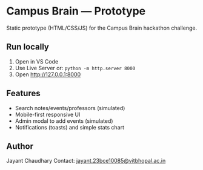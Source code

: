 # Campus Brain — Prototype
Static prototype (HTML/CSS/JS) for the Campus Brain hackathon challenge.

## Run locally
1. Open in VS Code
2. Use Live Server or:
   `python -m http.server 8000`
3. Open http://127.0.0.1:8000

## Features
- Search notes/events/professors (simulated)
- Mobile-first responsive UI
- Admin modal to add events (simulated)
- Notifications (toasts) and simple stats chart

## Author
Jayant Chaudhary 
Contact: <jayant.23bce10085@vitbhopal.ac.in>

